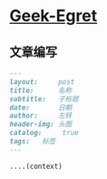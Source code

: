 # [Geek-Egret](https://geek-egret.github.io/)
## 文章编写
```markdown
---
layout:     post
title:      名称
subtitle:   子标题
date:       日期
author:     左转
header-img: 头图
catalog: 	 true
tags:   标签
---

....(context)
```
